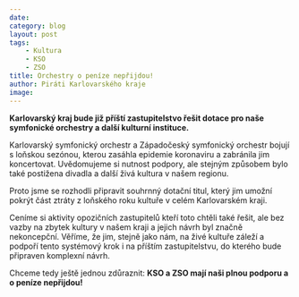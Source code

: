 ```yaml
---
date: 
category: blog
layout: post
tags:
    - Kultura
    - KSO
    - ZSO
title: Orchestry o peníze nepřijdou!
author: Piráti Karlovarského kraje
image: 
---
```

**Karlovarský kraj bude již příští zastupitelstvo řešit dotace pro naše symfonické orchestry a další kulturní instituce.**

Karlovarský symfonický orchestr a Západočeský symfonický orchestr bojují s loňskou sezónou, kterou zasáhla epidemie koronaviru a zabránila jim koncertovat. Uvědomujeme si nutnost podpory, ale stejným způsobem bylo také postižena divadla a další živá kultura v našem regionu.

Proto jsme se rozhodli připravit souhrnný dotační titul, který jim umožní pokrýt část ztráty z loňského roku kultuře v celém Karlovarském kraji.  

Ceníme si aktivity opozičních zastupitelů kteří toto chtěli také řešit, ale bez vazby na zbytek kultury v našem kraji a jejich návrh byl značně nekoncepční. Věříme, že jim, stejně jako nám, na živé kultuře záleží a podpoří tento systémový krok i na příštím zastupitelstvu, do kterého bude připraven komplexní návrh.

Chceme tedy ještě jednou zdůraznit: **KSO a ZSO mají naši plnou podporu a o peníze nepřijdou!**
